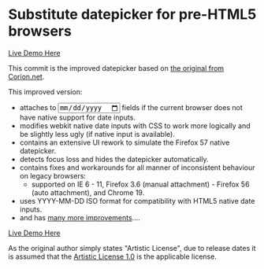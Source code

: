 # Substitute datepicker for pre-HTML5 browsers

[Live Demo Here](https://bimiorg.github.io/datepicker/index.html)

This commit is the improved datepicker based on [the original from Corion.net](http://www.corion.net/js/datepicker/index.html).

This improved version:
* attaches to <input type="date"> fields if the current browser does not have native support for date inputs.
* modifies webkit native date inputs with CSS to work more logically and be slightly less ugly (if native input is available).
* contains an extensive UI rework to simulate the Firefox 57 native datepicker.
* detects focus loss and hides the datepicker automatically.
* contains fixes and workarounds for all manner of inconsistent behaviour on legacy browsers:
  * supported on IE 6 - 11, Firefox 3.6 (manual attachment) - Firefox 56 (auto attachment), and Chrome 19.
* uses YYYY-MM-DD ISO format for compatibility with HTML5 native date inputs.
* and has [many more improvements](https://bimiorg.github.io/datepicker/changelog.html)....

[Live Demo Here](https://bimiorg.github.io/datepicker/index.html)

As the original author simply states "Artistic License", due to release dates it is assumed that the [Artistic License 1.0](LICENSE) is the applicable license.